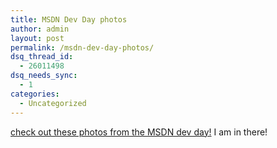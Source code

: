 ```yaml
---
title: MSDN Dev Day photos
author: admin
layout: post
permalink: /msdn-dev-day-photos/
dsq_thread_id:
  - 26011498
dsq_needs_sync:
  - 1
categories:
  - Uncategorized
---
```

[check out these photos from the MSDN dev day!][1] I am in there!

 [1]: http://www.mle.ie/~rob/photos/web/041103%20Microsoft%20MSDN%20Day/index.htm